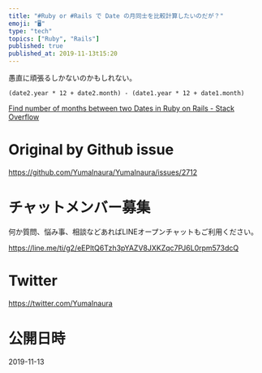 ```yaml
---
title: "#Ruby or #Rails で Date の月同士を比較計算したいのだが？"
emoji: "🖥"
type: "tech"
topics: ["Ruby", "Rails"]
published: true
published_at: 2019-11-13t15:20
---
```


愚直に頑張るしかないのかもしれない。

```
(date2.year * 12 + date2.month) - (date1.year * 12 + date1.month)
```

[Find number of months between two Dates in Ruby on Rails - Stack Overflow](https://stackoverflow.com/questions/9428605/find-number-of-months-between-two-dates-in-ruby-on-rails)


# Original by Github issue

https://github.com/YumaInaura/YumaInaura/issues/2712








<!-- Update From Qiita API -->

# チャットメンバー募集


何か質問、悩み事、相談などあればLINEオープンチャットもご利用ください。

https://line.me/ti/g2/eEPltQ6Tzh3pYAZV8JXKZqc7PJ6L0rpm573dcQ





# Twitter


https://twitter.com/YumaInaura


<!-- Update From Qiita API -->



# 公開日時

2019-11-13
